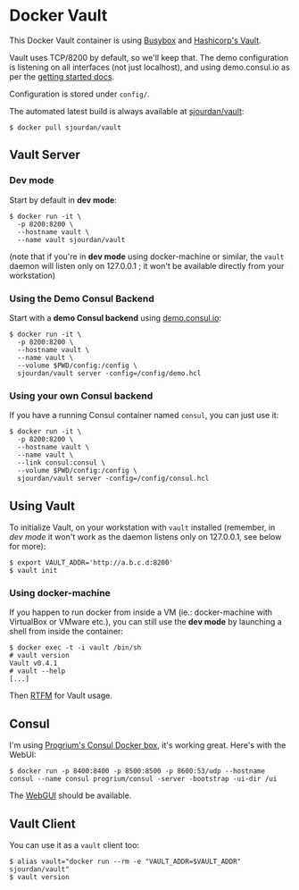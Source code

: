 # Docker Vault

This Docker Vault container is using [Busybox](https://registry.hub.docker.com/u/progrium/busybox/) and [Hashicorp's Vault](https://vaultproject.io/).

Vault uses TCP/8200 by default, so we'll keep that. The demo configuration is listening on all interfaces (not just localhost), and using demo.consul.io as per the [getting started docs](https://vaultproject.io/intro/getting-started/deploy.html).

Configuration is stored under `config/`.

The automated latest build is always available at [sjourdan/vault](https://registry.hub.docker.com/u/sjourdan/vault/):

    $ docker pull sjourdan/vault

## Vault Server

### Dev mode

Start by default in **dev mode**:

    $ docker run -it \
      -p 8200:8200 \
      --hostname vault \
      --name vault sjourdan/vault

(note that if you're in **dev mode** using docker-machine or similar, the `vault` daemon will listen only on 127.0.0.1 ; it won't be available directly from your workstation)

### Using the Demo Consul Backend

Start with a **demo Consul backend** using [demo.consul.io](https://demo.consul.io):

    $ docker run -it \
      -p 8200:8200 \
      --hostname vault \
      --name vault \
      --volume $PWD/config:/config \
      sjourdan/vault server -config=/config/demo.hcl

### Using your own Consul backend

If you have a running Consul container named `consul`, you can just use it:

    $ docker run -it \
      -p 8200:8200 \
      --hostname vault \
      --name vault \
      --link consul:consul \
      --volume $PWD/config:/config \
      sjourdan/vault server -config=/config/consul.hcl

## Using Vault

To initialize Vault, on your workstation with `vault` installed (remember, in _dev mode_ it won't work as the daemon listens only on 127.0.0.1, see below for more):

    $ export VAULT_ADDR='http://a.b.c.d:8200'
    $ vault init

### Using docker-machine

If you happen to run docker from inside a VM (ie.: docker-machine with VirtualBox or VMware etc.), you can still use the **dev mode** by launching a shell from inside the container:

```
$ docker exec -t -i vault /bin/sh
# vault version
Vault v0.4.1
# vault --help
[...]
```

Then [RTFM](https://vaultproject.io/intro/getting-started/first-secret.html) for Vault usage.

## Consul

I'm using [Progrium's Consul Docker box](https://github.com/gliderlabs/docker-consul), it's working great.
Here's with the WebUI:

    $ docker run -p 8400:8400 -p 8500:8500 -p 8600:53/udp --hostname consul --name consul progrium/consul -server -bootstrap -ui-dir /ui

The [WebGUI](http://a.b.c.d:8500/) should be available.

## Vault Client

You can use it as a `vault` client too:

    $ alias vault="docker run --rm -e "VAULT_ADDR=$VAULT_ADDR" sjourdan/vault"
    $ vault version

